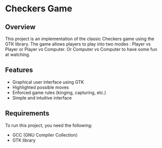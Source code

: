# Checkers Game

## Overview

This project is an implementation of the classic Checkers game using the GTK library. The game allows players to play into two modes : Player vs Player or Player vs Computer. Or Computer vs Computer to have some fun at watching.

## Features

- Graphical user interface using GTK
- Highlighted possible moves
- Enforced game rules (kinging, capturing, etc.)
- Simple and intuitive interface

## Requirements

To run this project, you need the following:

- GCC (GNU Compiler Collection)
- GTK library
